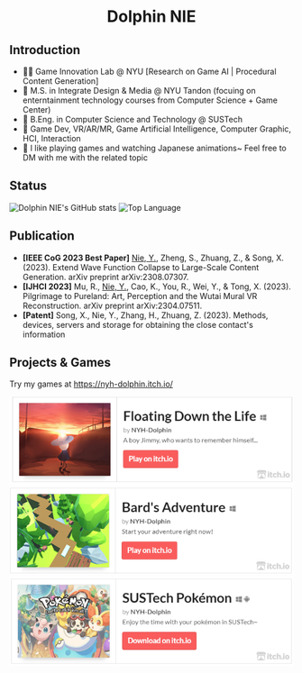 # <div align="center">Dolphin NIE</div>

## Introduction
- 👩‍💻 Game Innovation Lab @ NYU \[Research on Game AI | Procedural Content Generation\]
- 🏫 M.S. in Integrate Design & Media @ NYU Tandon (focuing on enterntainment technology courses from Computer Science + Game Center) 
- 🏫 B.Eng. in Computer Science and Technology @ SUSTech  
- 🤔 Game Dev, VR/AR/MR, Game Artificial Intelligence, Computer Graphic, HCI, Interaction
- 🙂 I like playing games and watching Japanese animations~ Feel free to DM with me with the related topic

## Status
![Dolphin NIE's GitHub stats](https://github-readme-stats.vercel.app/api?username=NYH-Dolphin&theme=transparent&show_icons=true&layout=compact) 
![Top Language](https://github-readme-stats.vercel.app/api/top-langs/?username=NYH-Dolphin&repo=NYH-Dolphin&layout=compact)

## Publication
- **\[IEEE CoG 2023 Best Paper\]** <u>Nie, Y.</u>, Zheng, S., Zhuang, Z., & Song, X. (2023). Extend Wave Function Collapse to Large-Scale Content Generation. arXiv preprint arXiv:2308.07307.
- **\[IJHCI 2023\]** Mu, R., <u>Nie, Y.</u>, Cao, K., You, R., Wei, Y., & Tong, X. (2023). Pilgrimage to Pureland: Art, Perception and the Wutai Mural VR Reconstruction. arXiv preprint arXiv:2304.07511.
- **\[Patent\]** Song, X., Nie, Y., Zhang, H., Zhuang, Z. (2023). Methods, devices, servers and storage for obtaining the close contact's information

## Projects & Games

Try my games at https://nyh-dolphin.itch.io/

![Floating Down by NYH-Dolphin](Games/Floating_Down.png)
![Bard's Adventure by NYH-Dolphin](Games/Bard_Adventure.png) 
![SUSTech Pokémon by NYH-Dolphin](Games/SUSTech_Pokemon.png)




